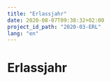```yaml
---
title: "Erlassjahr"
date: 2020-08-07T09:38:32+02:00
project_id_path: "2020-03-ERL"
lang: "en"
---
```

# Erlassjahr
